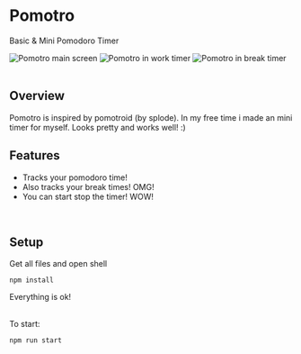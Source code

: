 # Pomotro
Basic & Mini Pomodoro Timer

![Pomotro main screen](https://i.imgur.com/bUMS5kW.png)
![Pomotro in work timer](https://i.imgur.com/BdS0zJl.png)
![Pomotro in break timer](https://i.imgur.com/HVHDyuL.png)
<br>
<br>

## Overview
Pomotro is inspired by pomotroid (by splode). In my free time i made an mini timer for myself. Looks pretty and works well! :)
<br>

## Features
- Tracks your pomodoro time!
- Also tracks your break times! OMG!
- You can start stop the timer! WOW!
<br>


## Setup
Get all files and open shell
```
npm install
```
Everything is ok!
<br>
<br>

To start:
```
npm run start
```